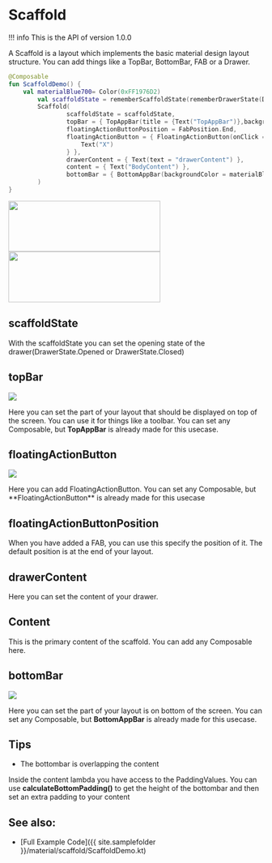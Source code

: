 # Scaffold

!!! info
    This is the API of version 1.0.0
    
A Scaffold is a layout which implements the basic material design layout structure. You can add things like a TopBar, BottomBar, FAB or a Drawer.

```kotlin
@Composable
fun ScaffoldDemo() {
    val materialBlue700= Color(0xFF1976D2)
        val scaffoldState = rememberScaffoldState(rememberDrawerState(DrawerValue.Open))
        Scaffold(
                scaffoldState = scaffoldState,
                topBar = { TopAppBar(title = {Text("TopAppBar")},backgroundColor = materialBlue700)  },
                floatingActionButtonPosition = FabPosition.End,
                floatingActionButton = { FloatingActionButton(onClick = {}){
                    Text("X")
                } },
                drawerContent = { Text(text = "drawerContent") },
                content = { Text("BodyContent") },
                bottomBar = { BottomAppBar(backgroundColor = materialBlue700) { Text("BottomAppBar") } }
        )
}
```

<p align="left">
  <img src ="{{ site.images }}/material/scaffold/scaffold.png"  height=100 width=300  />
  <img src ="{{ site.images }}/material/scaffold/scaffoldwithdrawer.png"  height=100 width=300/>

</p>


## scaffoldState
With the scaffoldState you can set the opening state of the drawer(DrawerState.Opened or DrawerState.Closed)


## topBar

<p align="left">
  <img src ="{{ site.images }}/material/scaffold/topappbar.png"  />
</p>

Here you can set the part of your layout that should be displayed on top of the screen. You can use it for things like a toolbar. You can set any Composable, but **TopAppBar** is already made for this usecase.

## floatingActionButton
<p align="left">
  <img src ="{{ site.images }}/material/scaffold/floatingactionbutton.png"  />
</p>
Here you can add FloatingActionButton. You can set any Composable, but **FloatingActionButton** is already made for this usecase

## floatingActionButtonPosition
When you have added a FAB, you can use this specify the position of it. The default position is at the end of your layout.
 
## drawerContent
Here you can set the content of your drawer.

## Content
This is the primary content of the scaffold. You can add any Composable here.

## bottomBar

<p align="left">
  <img src ="{{ site.images }}/material/scaffold/bottomappbar.png"  />
</p>

Here you can set the part of your layout is on bottom of the screen. You can set any Composable, but **BottomAppBar** is already made for this usecase.


## Tips

* The bottombar is overlapping the content

Inside the content lambda you have access to the PaddingValues. You can use **calculateBottomPadding()** to get the height of the bottombar and then set an extra padding to your content

## See also:
* [Full Example Code]({{ site.samplefolder }}/material/scaffold/ScaffoldDemo.kt)
